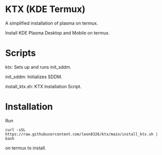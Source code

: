 # KTX (KDE Termux)
A simplified installation of plasma on termux.

Install KDE Plasma Desktop and Mobile on termux.
# Scripts
ktx: Sets up and runs init_sddm.

init_sddm: Initializes SDDM.

install_ktx.sh: KTX Installation Script.
# Installation
Run 

```
curl -sSL https://raw.githubusercontent.com/leon8326/ktx/main/install_ktx.sh | bash
```

on termux to install.
